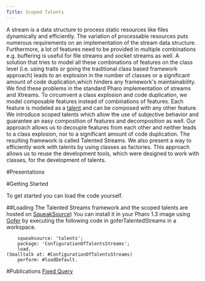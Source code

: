 ```yaml
---
Title: Scoped Talents
---
```


A stream is a data structure to process static resources like files dynamically and
efficiently. The variation of processable resources puts numerous requirements on
an implementation of the stream data structure. Furthermore, a lot of features need to be provided in multiple combinations e.g. buffering is useful for file streams and socket streams
as well. A solution that tries to model all these combinations of features on the
class level (i.e. using traits or going the traditional class based framework approach) leads to an explosion in the number of classes or a significant amount of code duplication,which hinders any framework's maintainability. We find these problems in the standard
Pharo implementation of streams and Xtreams. To circumvent a class explosion and code duplication, we model composable features instead of combinations of features. Each feature is modeled as a [talent](http://scg.unibe.ch/research/bifrost/talents) and can be composed with any other feature. We introduce scoped talents which allow the use of subjective behavior and guarantee an easy composition of features and decomposition as well. Our approach allows us to decouple features from each other and neither leads to a class explosion, nor to a significant amount of code duplication. The
resulting framework is called Talented Streams. We also present a way to efficiently work with talents by using classes as factories. This approach allows us to reuse the development tools, which were designed to work with classes, for the development of talents.

#Presentations


#Getting Started

To get started you can load the code yourself.


##Loading
The Talented Streams framework and the scoped talents are hosted on [SqueakSource](http://www.squeaksource.com/talents.html))
You can install it in your Pharo 1.3 image using [Gofer](http://www.lukas-renggli.ch/blog/gofer)
by executing the following code in goferTalentedStreams in a workspace.


```Gofer new 
	squeaksource: 'talents';
	package: 'ConfigurationOfTalentsStreams';
	load.
(Smalltalk at: #ConfigurationOfTalentsStreams)
	perform: #loadDefault.
```

#Publications
[Fixed Query](%assets_url%/scgbib/?query=*)
